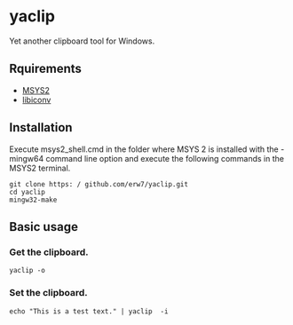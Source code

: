 # yaclip

Yet another clipboard tool for Windows.

## Rquirements

- [MSYS2]
- [libiconv]

## Installation

Execute msys2\_shell.cmd in the folder where MSYS 2 is installed with the -mingw64 command line option and execute the following commands in the MSYS2 terminal.

    git clone https: / github.com/erw7/yaclip.git
    cd yaclip
    mingw32-make

## Basic usage

### Get the clipboard.

    yaclip -o

### Set the clipboard.

    echo "This is a test text." | yaclip  -i

[MSYS2]:https://msys2.github.io/
[libiconv]:https://www.gnu.org/software/libiconv/
